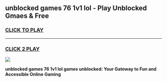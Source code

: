 
## unblocked games 76 1v1 lol - Play Unblocked Gmaes & Free
<h3>
<a href="https://premium.freeplayer.one?title=unblocked_games_76_1v1_lol&ref=19F">CLICK TO PLAY</a></h3>
<hr>

<h3>
<a href="https://premium.freeplayer.one?title=unblocked_games_76_1v1_lol&ref=19F">CLICK 2 PLAY</a>
  
</h3>

<a href="https://premium.freeplayer.one?title=unblocked_games_76_1v1_lol&ref=19F/"><img src="https://clearcache.store/games.png"></a>


**unblocked games 76 1v1 lol games unblocked: Your Gateway to Fun and Accessible Online Gaming**
